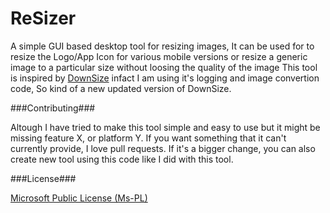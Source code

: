 # ReSizer
A simple GUI based desktop tool for resizing images, It can be used for to resize the Logo/App Icon for various mobile versions or resize a generic image to a particular size without loosing the quality of the image
This tool is inspired by [DownSize](https://github.com/ChaseFlorell/Downsize) infact I am using it's logging and image convertion code, So kind of a new updated version of DownSize. 

###Contributing###

Altough I have tried to make this tool simple and easy to use but it might be missing feature X, or platform Y. If you want something that it can't currently provide, I love pull requests. If it's a bigger change, you can also create new tool using this code like I did with this tool.

###License###

[Microsoft Public License (Ms-PL)](http://www.microsoft.com/en-us/openness/licenses.aspx#MPL)
